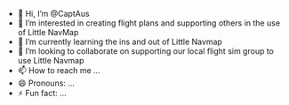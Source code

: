 - 👋 Hi, I’m @CaptAus
- 👀 I’m interested in creating flight plans and supporting others in the use of Little NavMap
- 🌱 I’m currently learning the ins and out of Little Navmap
- 💞️ I’m looking to collaborate on supporting our local flight sim group to use Little Navmap
- 📫 How to reach me ...
- 😄 Pronouns: ...
- ⚡ Fun fact: ...

<!---
CaptAus/CaptAus is a ✨ special ✨ repository because its `README.md` (this file) appears on your GitHub profile.
You can click the Preview link to take a look at your changes.
--->

